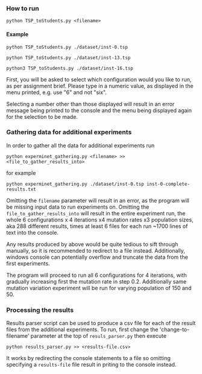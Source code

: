 ### How to run

```
python TSP_toStudents.py <filename>
```

#### Example
```
python TSP_toStudents.py ./dataset/inst-0.tsp
```

```
python TSP_toStudents.py ./dataset/inst-13.tsp
```

```
python3 TSP_toStudents.py ./dataset/inst-16.tsp
```

First, you will be asked to select which configuration would you like to run, as per assignment brief. 
Please type in a numeric value, as displayed in the menu printed, e.g. use "6" and not "six".

Selecting a number other than those displayed will result in an error message being printed to the console 
and the menu being displayed again for the selection to be made.

### Gathering data for additional experiments
In order to gather all the data for additional experiments run
```
python experminet_gathering.py <filename> >> <file_to_gather_results_into>
```
for example
```
python experminet_gathering.py ./dataset/inst-0.tsp inst-0-complete-results.txt
```
Omitting the `filename` parameter will result in an error, as the program will be missing input data to run experiments on. 
Omitting the `file_to_gather_results_into` will result in the entire experiment run, the whole 
6 configurations x 4 iterations x4 mutation rates x3 population sizes, aka 288 different results, times at least 6 files for each run ~1700 lines of text into the console.

Any results produced by above would be quite tedious to sift through manually, so it is recommended to redirect to a file instead.
Additionally, windows console can potentially overflow and truncate the data from the first experiments. 


The program will proceed to run all 6 configurations for 4 iterations, with gradually increasing first the mutation rate in step 0.2.
Additionally same mutation variation experiment will be run for varying population of 150 and 50.


### Processing the results
Results parser script can be used to produce a csv file for each of the result files from the additional experiments.
To run, first change the 'change-to-filename' parameter at the top of `resuls_parser.py` then execute

```
python results_parser.py >> <results-file.csv>
```

It works by redirecting the console statements to a file so omitting specifying a `results-file` file result in priting to the console instead.  